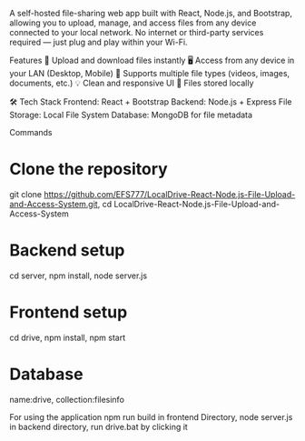 A self-hosted file-sharing web app built with React, Node.js, and Bootstrap, allowing you to upload, manage, and access files from any device connected to your local network. No internet or third-party services required — just plug and play within your Wi-Fi.

Features
🚀 Upload and download files instantly
🖥️ Access from any device in your LAN (Desktop, Mobile)
📂 Supports multiple file types (videos, images, documents, etc.)
💡 Clean and responsive UI 
🔐 Files stored locally

🛠 Tech Stack
   Frontend: React + Bootstrap
   Backend: Node.js + Express
   File Storage: Local File System
   Database: MongoDB for file metadata 

  Commands
# Clone the repository
git clone https://github.com/EFS777/LocalDrive-React-Node.js-File-Upload-and-Access-System.git, 
cd LocalDrive-React-Node.js-File-Upload-and-Access-System

# Backend setup
cd server, 
npm install, 
node server.js

# Frontend setup
cd drive, 
npm install, 
npm start

# Database
name:drive, 
collection:filesinfo

For using the application
npm run build in frontend Directory, 
node server.js in backend directory, 
run drive.bat by clicking it
